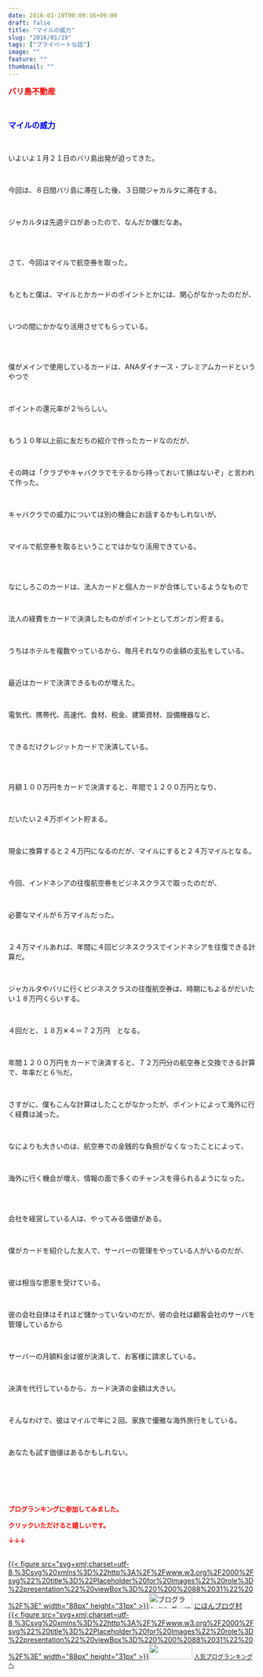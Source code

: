 ```yaml
---
date: 2016-01-19T00:09:16+09:00
draft: false
title: "マイルの威力"
slug: "2016/01/19"
tags: ["プライベートな話"]
image: ""
feature: ""
thumbnail: ""
---
```

<p><font color="#ff0000" size="3"><strong>バリ島不動産</strong></font></p><br/><p><font color="#0000ff" size="3"><strong>マイルの威力</strong></font></p><br/><p>いよいよ１月２１日のバリ島出発が迫ってきた。</p><br/><p>今回は、８日間バリ島に滞在した後、３日間ジャカルタに滞在する。</p><br/><p>ジャカルタは先週テロがあったので、なんだか嫌だなあ。</p><br/><br/><p>さて、今回はマイルで航空券を取った。</p><br/><p>もともと僕は、マイルとかカードのポイントとかには、関心がなかったのだが、</p><br/><p>いつの間にかかなり活用させてもらっている。</p><br/><br/><p>僕がメインで使用しているカードは、ANAダイナース・プレミアムカードというやつで</p><br/><p>ポイントの還元率が２％らしい。</p><br/><p>もう１０年以上前に友だちの紹介で作ったカードなのだが、</p><br/><p>その時は「クラブやキャバクラでモテるから持っておいて損はないぞ」と言われて作った。</p><br/><p>キャバクラでの威力については別の機会にお話するかもしれないが、</p><br/><p>マイルで航空券を取るということではかなり活用できている。</p><br/><br/><p>なにしろこのカードは、法人カードと個人カードが合体しているようなもので</p><br/><p>法人の経費をカードで決済したものがポイントとしてガンガン貯まる。</p><br/><p>うちはホテルを複数やっているから、毎月それなりの金額の支払をしている。</p><br/><p>最近はカードで決済できるものが増えた。</p><br/><p>電気代、携帯代、高速代、食材、税金、建築資材、設備機器など、</p><br/><p>できるだけクレジットカードで決済している。</p><br/><br/><p>月額１００万円をカードで決済すると、年間で１２００万円となり、</p><br/><p>だいたい２４万ポイント貯まる。</p><br/><p>現金に換算すると２４万円になるのだが、マイルにすると２４万マイルとなる。</p><br/><p>今回、インドネシアの往復航空券をビジネスクラスで取ったのだが、</p><br/><p>必要なマイルが６万マイルだった。</p><br/><p>２４万マイルあれば、年間に４回ビジネスクラスでインドネシアを往復できる計算だ。</p><br/><p>ジャカルタやバリに行くビジネスクラスの往復航空券は、時期にもよるがだいたい１８万円くらいする。</p><br/><p>４回だと、１８万✕４＝７２万円　となる。</p><br/><p>年間１２００万円をカードで決済すると、７２万円分の航空券と交換できる計算で、年率だと６％だ。</p><br/><p>さすがに、僕もこんな計算はしたことがなかったが、ポイントによって海外に行く経費は減った。</p><br/><p>なによりも大きいのは、航空券での金銭的な負担がなくなったことによって、</p><br/><p>海外に行く機会が増え、情報の面で多くのチャンスを得られるようになった。</p><br/><br/><p>会社を経営している人は、やってみる価値がある。</p><br/><p>僕がカードを紹介した友人で、サーバーの管理をやっている人がいるのだが、</p><br/><p>彼は相当な恩恵を受けている。</p><br/><p>彼の会社自体はそれほど儲かっていないのだが、彼の会社は顧客会社のサーバを管理しているから</p><br/><p>サーバーの月額料金は彼が決済して、お客様に請求している。</p><br/><p>決済を代行しているから、カード決済の金額は大きい。</p><br/><p>そんなわけで、彼はマイルで年に２回、家族で優雅な海外旅行をしている。</p><br/><p>あなたも試す価値はあるかもしれない。</p><br/><br/><br/><br/><p><font color="#ff0000" size="2"><strong>ブログランキングに参加してみました。<br/></strong></font></p><p><font color="#ff0000" size="2"><strong>クリックいただけると嬉しいです。<br/></strong></font></p><p><font color="#ff0000" size="2"><strong>↓↓↓</strong></font></p><p><br/><a href="http://www.blogmura.com/ranking.html" target="_blank">{{< figure src="svg+xml;charset=utf-8,%3Csvg%20xmlns%3D%22http%3A%2F%2Fwww.w3.org%2F2000%2Fsvg%22%20title%3D%22Placeholder%20for%20Images%22%20role%3D%22presentation%22%20viewBox%3D%220%200%2088%2031%22%20%2F%3E" width="88px" height="31px" >}}<noscript><img border="0" alt="ブログランキング・にほんブログ村へ" src="https://img-proxy.blog-video.jp/images?url=http%3A%2F%2Fwww.blogmura.com%2Fimg%2Fwww88_31.gif" width="88" height="31"></noscript></a> <a href="http://www.blogmura.com/ranking.html" target="_blank">にほんブログ村</a> <br/><a title="人気ブログランキングへ" href="link.php?1804582">{{< figure src="svg+xml;charset=utf-8,%3Csvg%20xmlns%3D%22http%3A%2F%2Fwww.w3.org%2F2000%2Fsvg%22%20title%3D%22Placeholder%20for%20Images%22%20role%3D%22presentation%22%20viewBox%3D%220%200%2088%2031%22%20%2F%3E" width="88px" height="31px" >}}<noscript><img border="0" src="https://blog.with2.net/img/banner/banner_22.gif" width="88" height="31"></noscript></a> <a style="FONT-SIZE: 12px" href="link.php?1804582">人気ブログランキングへ</a> </p><br/><br/>

